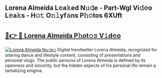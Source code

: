 ## Lorena Almeida L𝚎a𝚔ed N𝚞𝚍e - Part-Wgl Vi𝚍𝚎o L𝚎a𝚔s - H𝚘𝚝 O𝚗𝚕yf𝚊ns P𝚑𝚘tos 6XUft

# <h2><a href="http://kf70y29.oniu.top/?m=Lorena+Almeida">🔗👉 🔴 Lorena Almeida P𝚑ot𝚘𝚜 V𝚒d𝚎o</a></h2>

[![Lorena Almeida Nu𝚍e𝚜](https://i.imgur.com/0qMVB7G.gif)](http://kf70y29.oniu.top/?m=Lorena+Almeida)
Digital trendsetter Lorena Almeida, recognized for sharing dance and lifestyle content, consisting of presentations and personal vlogs. The public persona of Lorena Almeida is defined by its openness and sincerity, but the hidden aspects of his personal life remain a tantalizing enigma.  
